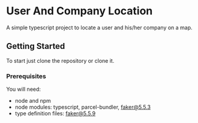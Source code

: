 # User And Company Location

A simple typescript project to locate a user and his/her company on a map.

## Getting Started

To start just clone the repository or clone it.

### Prerequisites

You will need:

* node and npm
* node modules: typescript, parcel-bundler, faker@5.5.3
* type definition files: faker@5.5.9